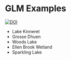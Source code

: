 # GLM Examples

[![DOI](https://zenodo.org/badge/135269961.svg)](https://zenodo.org/badge/latestdoi/135269961)

* Lake Kinneret
* Grosse Dhuen
* Woods Lake
* Ellen Brook Wetland
* Sparkling Lake

